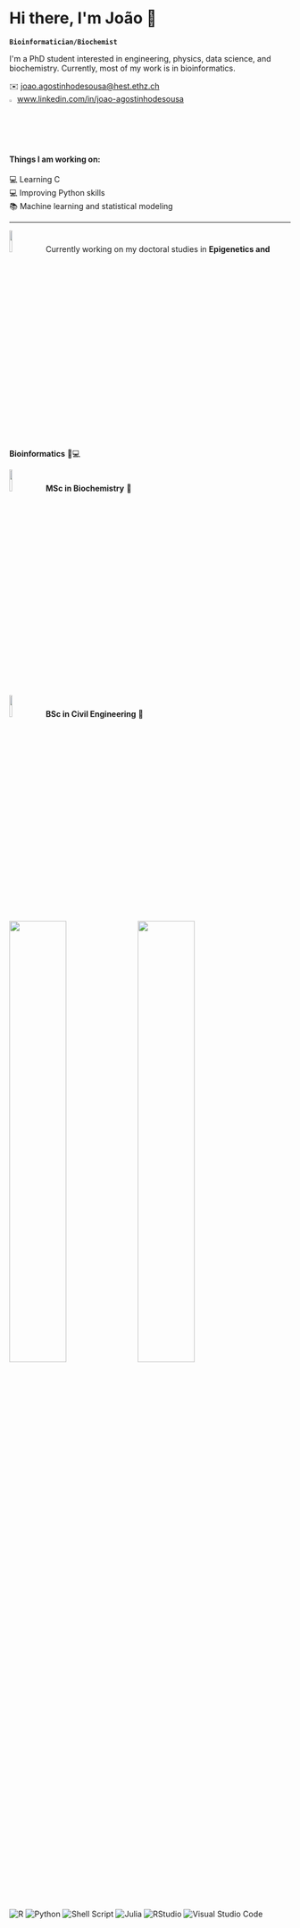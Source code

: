 # Hi there, I'm João 👋

**`Bioinformatician/Biochemist`**

I'm a PhD student interested in engineering, physics, data science, and biochemistry. Currently, most of my work is in bioinformatics.

:envelope: joao.agostinhodesousa@hest.ethz.ch <br>
<img width="2%" src="https://cdn-icons-png.flaticon.com/512/174/174857.png" /> www.linkedin.com/in/joao-agostinhodesousa
<br clear="all" />

#### Things I am working on:<br>
💻 Learning C<br>
💻 Improving Python skills<br>
📚 Machine learning and statistical modeling<br>

__________________________________________

<img width="10%" src="https://upload.wikimedia.org/wikipedia/commons/9/99/ETH_Z%C3%BCrich_Logo_black.svg" /> &ensp; Currently working on my doctoral studies in **Epigenetics and Bioinformatics** :dna::computer:

<img width="10%" src="https://ciencias.ulisboa.pt/sites/default/files/fcul/institucional/normas_graficas/Ciencias_UL_Azul_H.png" /> &ensp; **MSc in Biochemistry** :test_tube:

<img width="10%" src="https://logos-download.com/wp-content/uploads/2020/07/Instituto_Superior_T%C3%A9cnico_Logo.png" /> &ensp; **BSc in Civil Engineering** :construction_worker:
<br clear="all" />

<img align="left" width="45%" src="https://github-readme-stats.vercel.app/api?username=jpadesousa&show_icons=true&theme=dracula" />
<img align="left" width="45%" src="https://github-readme-stats.vercel.app/api/top-langs/?username=jpadesousa&layout=compact&show_icons=true&theme=dracula" />

<br clear="all" />

![R](https://img.shields.io/badge/r-%23276DC3.svg?style=for-the-badge&logo=r&logoColor=white)
![Python](https://img.shields.io/badge/python-3670A0?style=for-the-badge&logo=python&logoColor=ffdd54)
![Shell Script](https://img.shields.io/badge/shell_script-%23121011.svg?style=for-the-badge&logo=gnu-bash&logoColor=white)
![Julia](https://img.shields.io/badge/-Julia-9558B2?style=for-the-badge&logo=julia&logoColor=white)
![RStudio](https://img.shields.io/badge/RStudio-4285F4?style=for-the-badge&logo=rstudio&logoColor=white)
![Visual Studio Code](https://img.shields.io/badge/Visual%20Studio%20Code-0078d7.svg?style=for-the-badge&logo=visual-studio-code&logoColor=white)
